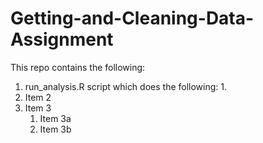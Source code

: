 # Getting-and-Cleaning-Data-Assignment
This repo contains the following:
1. run_analysis.R script which does the following:
   1. 
1. Item 2
1. Item 3
   1. Item 3a
   1. Item 3b
